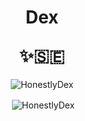 <h1 align="center"> Dex <br><p></p> ✨🇸🇪 </h1>
<p align="center"> <img src="https://komarev.com/ghpvc/?username=HonestlyDex&label=Profile%20views&color=22a83f&style=flat" alt="HonestlyDex"/></p>
<p align="center">&nbsp;<img align="center" src="https://github-readme-stats.vercel.app/api?username=HonestlyDex&show_icons=true&theme=dark&locale=en" alt="HonestlyDex"/></p>

<!--
**HonestlyDex/HonestlyDex** is a ✨ _special_ ✨ repository because its `README.md` (this file) appears on your GitHub profile.

Here are some ideas to get you started:

- 🔭 I’m currently working on ...
- 🌱 I’m currently learning ...
- 👯 I’m looking to collaborate on ...
- 🤔 I’m looking for help with ...
- 💬 Ask me about ...
- 📫 How to reach me: ...
- 😄 Pronouns: ...
- ⚡ Fun fact: ...
-->
